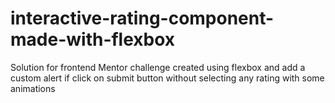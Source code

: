 # interactive-rating-component-made-with-flexbox
Solution for frontend Mentor challenge created using flexbox and add a custom alert if click on submit button without selecting any rating with some animations
